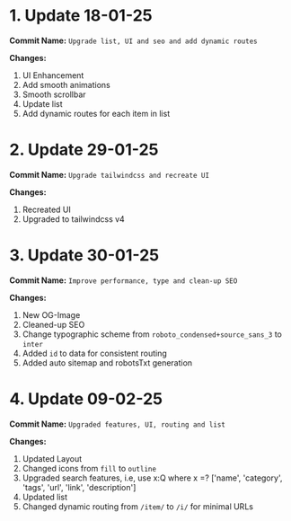 # 1. Update 18-01-25

**Commit Name:** `Upgrade list, UI and seo and add dynamic routes`

**Changes:**

1. UI Enhancement
2. Add smooth animations
3. Smooth scrollbar
4. Update list
5. Add dynamic routes for each item in list

# 2. Update 29-01-25

**Commit Name:** `Upgrade tailwindcss and recreate UI`

**Changes:**

1. Recreated UI
2. Upgraded to tailwindcss v4

# 3. Update 30-01-25

**Commit Name:** `Improve performance, type and clean-up SEO`

**Changes:**

1. New OG-Image
2. Cleaned-up SEO
3. Change typographic scheme from `roboto_condensed+source_sans_3` to `inter`
4. Added `id` to data for consistent routing
5. Added auto sitemap and robotsTxt generation

# 4. Update 09-02-25

**Commit Name:** `Upgraded features, UI, routing and list`

**Changes:**

1. Updated Layout
2. Changed icons from `fill` to `outline`
3. Upgraded search features, i.e, use x:Q where x =? ['name', 'category', 'tags', 'url', 'link', 'description']
4. Updated list
5. Changed dynamic routing from `/item/` to `/i/` for minimal URLs
